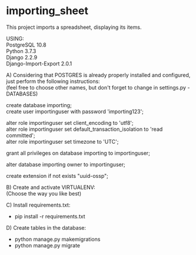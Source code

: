 # importing_sheet

This project imports a spreadsheet, displaying its items.

USING:  
PostgreSQL 10.8  
Python 3.7.3  
Django 2.2.9  
Django-Import-Export 2.0.1  
     

A) Considering that POSTGRES is already properly installed and configured, just perform the following instructions:  
(feel free to choose other names, but don't forget to change in settings.py - DATABASES)

create database importing;  
create user importinguser with password 'importing123';

alter role importinguser set client_encoding to 'utf8';  
alter role importinguser set default_transaction_isolation to 'read committed';  
alter role importinguser set timezone to 'UTC';

grant all privileges on database importing to importinguser;

alter database importing owner to importinguser;

create extension if not exists "uuid-ossp";


B) Create and activate VIRTUALENV:  
(Choose the way you like best)


C) Install requirements.txt:  
- pip install -r requirements.txt 


D) Create tables in the database:

- python manage.py makemigrations
- python manage.py migrate
